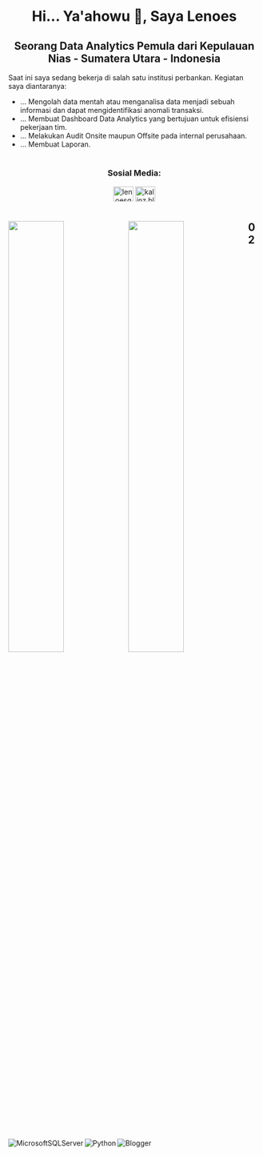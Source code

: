 <h1 align="center">Hi... Ya'ahowu 👋, Saya Lenoes</h1>
 
<h2 align="center">Seorang Data Analytics Pemula dari Kepulauan Nias - Sumatera Utara - Indonesia</h3>

Saat ini saya sedang bekerja di salah satu institusi perbankan. Kegiatan saya diantaranya:
- … Mengolah data mentah atau menganalisa data menjadi sebuah informasi dan dapat mengidentifikasi anomali transaksi.
- … Membuat Dashboard Data Analytics yang bertujuan untuk efisiensi pekerjaan tim.
- … Melakukan Audit Onsite maupun Offsite pada internal perusahaan.
- … Membuat Laporan.

<h1 align="center">   </h1>
<h3 align="center">Sosial Media:</h3>
<p align="center">
<a href="https://www.youtube.com/c/NiasNet" target="_blank"><img align="center" src="https://raw.githubusercontent.com/rahuldkjain/github-profile-readme-generator/master/src/images/icons/Social/youtube.svg" alt="lenoesg" height="30" width="40" /></a>
<a href="https://kalinz.blogspot.com" target="_blank"><img align="center" src="https://raw.githubusercontent.com/sven-bo/sven-bo/master/website.svg" alt="kalinz.blogspot.com" height="30" width="40" /></a></p>
<h1 align="center">   </h1>


<img align="left" width="47%" src="https://github-readme-stats.vercel.app/api?username=Lenoesg&show_icons=true&theme=radical" />

<img align="left" width="47%" src="https://github-readme-stats.vercel.app/api/top-langs/?username=Lenoesg&layout=compact" />

<img align="left" alt="MicrosoftSQLServer" src="https://img.shields.io/badge/Microsoft%20SQL%20Sever-CC2927?style=for-the-badge&logo=microsoft%20sql%20server&logoColor=white" />

<img align="left" alt="Python" src="https://img.shields.io/badge/python-3670A0?style=for-the-badge&logo=python&logoColor=ffdd54" />

<img align="left" alt="Blogger" src="https://img.shields.io/badge/Blogger-FF5722?style=for-the-badge&logo=blogger&logoColor=white" />


<!DOCTYPE html>
<html>
    <head>
        <title>spinner</title>
        <link rel="stylesheet" type="text/css" href="style.css">
    </head>
    <body>
        <div class="box">
            <h2>02</h2>
        </div>
    </body>
</html>
